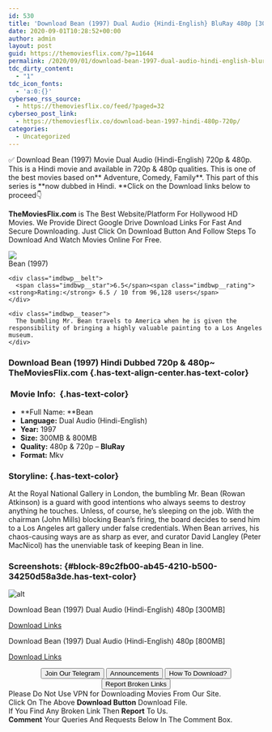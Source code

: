 ```yaml
---
id: 530
title: 'Download Bean (1997) Dual Audio {Hindi-English} BluRay 480p [300MB] || 720p [800MB]'
date: 2020-09-01T10:28:52+00:00
author: admin
layout: post
guid: https://themoviesflix.com/?p=11644
permalink: /2020/09/01/download-bean-1997-dual-audio-hindi-english-bluray-480p-300mb-720p-800mb/
tdc_dirty_content:
  - "1"
tdc_icon_fonts:
  - 'a:0:{}'
cyberseo_rss_source:
  - https://themoviesflix.co/feed/?paged=32
cyberseo_post_link:
  - https://themoviesflix.co/download-bean-1997-hindi-480p-720p/
categories:
  - Uncategorized
---
```

✅ Download Bean (1997)&nbsp;Movie&nbsp;Dual Audio (Hindi-English)&nbsp;720p&nbsp;&&nbsp;480p. This is a Hindi movie and available in&nbsp;720p&nbsp;&&nbsp;480p&nbsp;qualities. This is one of the best movies based on**&nbsp;Adventure,&nbsp;Comedy,&nbsp;Family**. This part of this series is&nbsp;**now dubbed in&nbsp;Hindi.&nbsp;**Click on the Download links below to proceed👇

**TheMoviesFlix.com**&nbsp;is The Best Website/Platform For Hollywood HD Movies. We Provide Direct Google Drive Download Links For Fast And Secure Downloading. Just Click On Download Button And Follow Steps To Download And Watch Movies Online For Free.

<div class="imdbwp imdbwp--movie dark">
  <div class="imdbwp__thumb">
    <a class="imdbwp__link" target="_blank" title="Bean" href="https://www.imdb.com/title/tt0118689/" rel="nofollow noopener noreferrer"><img class="imdbwp__img" src="https://m.media-amazon.com/images/M/MV5BYjU2YzY5NDEtM2M3NC00NGM0LTg3MmItNWQ1OWY2ZmNkZTU0XkEyXkFqcGdeQXVyNTIzOTk5ODM@._V1_SX300.jpg" /></a>
  </div>
  
  <div class="imdbwp__content">
    <div class="imdbwp__header">
      <span class="imdbwp__title">Bean</span> (1997)
    </div>
    
    <div class="imdbwp__belt">
      <span class="imdbwp__star">6.5</span><span class="imdbwp__rating"><strong>Rating:</strong> 6.5 / 10 from 96,128 users</span>
    </div>
    
    <div class="imdbwp__teaser">
      The bumbling Mr. Bean travels to America when he is given the responsibility of bringing a highly valuable painting to a Los Angeles museum.
    </div>
  </div>
</div>

### Download Bean (1997) Hindi Dubbed 720p & 480p~ TheMoviesFlix.com {.has-text-align-center.has-text-color}

### &nbsp;Movie Info:&nbsp; {.has-text-color}

  * **Full Name:&nbsp;**Bean
  * **Language:**&nbsp;Dual Audio (Hindi-English)
  * **Year:**&nbsp;1997
  * **Size:**&nbsp;300MB & 800MB
  * **Quality:**&nbsp;480p & 720p –&nbsp;**BluRay**
  * **Format:**&nbsp;Mkv

### Storyline: {.has-text-color}

At the Royal National Gallery in London, the bumbling Mr. Bean (Rowan Atkinson) is a guard with good intentions who always seems to destroy anything he touches. Unless, of course, he’s sleeping on the job. With the chairman (John Mills) blocking Bean’s firing, the board decides to send him to a Los Angeles art gallery under false credentials. When Bean arrives, his chaos-causing ways are as sharp as ever, and curator David Langley (Peter MacNicol) has the unenviable task of keeping Bean in line.

### Screenshots: {#block-89c2fb00-ab45-4210-b500-34250d58a3de.has-text-color}<figure class="wp-block-image">

![alt](https://i2.wp.com/i.imgur.com/huwqRby.jpg?w=825&ssl=1) </figure> 

<p class="has-text-align-center has-text-color has-medium-font-size">
  Download Bean (1997) Dual Audio (Hindi-English) 480p [300MB]
</p>

<span class="mb-center maxbutton-3-center"><span class="maxbutton-3-container mb-container"><a class="maxbutton-3 maxbutton maxbutton-post-button" target="_blank" rel="nofollow noopener noreferrer" href="https://coinquint.com/a9040/"><span class="mb-text">Download Links</span></a></span></span>

<p class="has-text-align-center has-text-color has-medium-font-size">
  Download Bean (1997) Dual Audio (Hindi-English) 480p [800MB]
</p>

<span class="mb-center maxbutton-3-center"><span class="maxbutton-3-container mb-container"><a class="maxbutton-3 maxbutton maxbutton-post-button" target="_blank" rel="nofollow noopener noreferrer" href="https://coinquint.com/a9042/"><span class="mb-text">Download Links</span></a></span></span>

<center>
</center>

<center>
  <a href="https://t.me/themoviesflixcom" target="_blank" data-wpel-link="external" rel="nofollow external noopener noreferrer"><button class="button button5">Join Our Telegram</button></a> <a href="https://themoviesflix.co/download-bean-1997-hindi-480p-720p/#" target="_blank" data-wpel-link="external" rel="nofollow external noopener noreferrer"><button class="button button5">Announcements</button></a> <a href="https://themoviesflix.com/how-to-download/" target="_blank" data-wpel-link="external" rel="nofollow external noopener noreferrer"><button class="button button5">How To Download?</button></a> <a href="https://themoviesflix.co/download-bean-1997-hindi-480p-720p/#" target="_blank" data-wpel-link="external" rel="nofollow external noopener noreferrer"><button class="button button5">Report Broken Links</button></a>
</center>

<div class="alert alert-danger">
  Please Do Not Use VPN for Downloading Movies From Our Site.
</div>

<div class="alert alert-success">
  Click On The Above <strong>Download Button</strong> Download File.
</div>

<div class="alert alert-warning">
  If You Find Any Broken Link Then <strong>Report</strong> To Us.
</div>

<div class="alert alert-info">
  <strong>Comment</strong> Your Queries And Requests Below In The Comment Box.
</div>